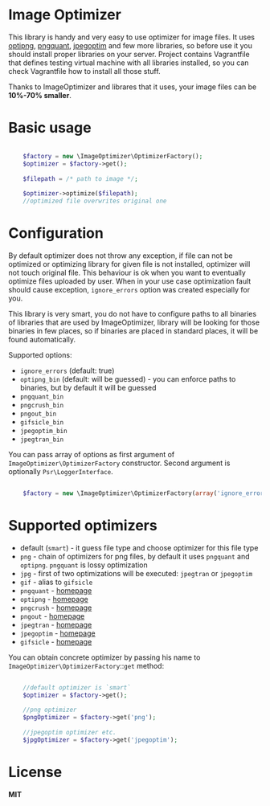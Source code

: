 # Image Optimizer

This library is handy and very easy to use optimizer for image files. It uses [optipng][2], [pngquant][1], [jpegoptim][6] and few more libraries,
so before use it you should install proper libraries on your server. Project contains Vagrantfile that defines testing
virtual machine with all libraries installed, so you can check Vagrantfile how to install all those stuff.

Thanks to ImageOptimizer and librares that it uses, your image files can be **10%-70% smaller**.

# Basic usage

```php

    $factory = new \ImageOptimizer\OptimizerFactory();
    $optimizer = $factory->get();
    
    $filepath = /* path to image */;
    
    $optimizer->optimize($filepath);
    //optimized file overwrites original one

```

# Configuration

By default optimizer does not throw any exception, if file can not be optimized or optimizing library for given file is
not installed, optimizer will not touch original file. This behaviour is ok when you want to eventually optimize files
uploaded by user. When in your use case optimization fault should cause exception, `ignore_errors` option was created
especially for you.

This library is very smart, you do not have to configure paths to all binaries of libraries that are used by ImageOptimizer,
library will be looking for those binaries in few places, so if binaries are placed in standard places, it will be found
automatically.

Supported options:

* `ignore_errors` (default: true)
* `optipng_bin` (default: will be guessed) - you can enforce paths to binaries, but by default it will be guessed
* `pngquant_bin`
* `pngcrush_bin`
* `pngout_bin`
* `gifsicle_bin`
* `jpegoptim_bin`
* `jpegtran_bin`

You can pass array of options as first argument of `ImageOptimizer\OptimizerFactory` constructor. Second argument is
optionally `Psr\LoggerInterface`.

```php

    $factory = new \ImageOptimizer\OptimizerFactory(array('ignore_errors' => false), $logger);

```

# Supported optimizers

* default (`smart`) - it guess file type and choose optimizer for this file type
* `png` - chain of optimizers for png files, by default it uses `pngquant` and `optipng`. `pngquant` is lossy optimization
* `jpg` - first of two optimizations will be executed: `jpegtran` or `jpegoptim` 
* `gif` - alias to `gifsicle`
* `pngquant` - [homepage][1]
* `optipng` - [homepage][2]
* `pngcrush` - [homepage][3]
* `pngout` - [homepage][4]
* `jpegtran` - [homepage][5]
* `jpegoptim` - [homepage][6]
* `gifsicle` - [homepage][7]

You can obtain concrete optimizer by passing his name to `ImageOptimizer\OptimizerFactory`::`get` method:

```php

    //default optimizer is `smart`
    $optimizer = $factory->get();
    
    //png optimizer
    $pngOptimizer = $factory->get('png');
    
    //jpegoptim optimizer etc.
    $jpgOptimizer = $factory->get('jpegoptim');

```

# License

**MIT**

[1]: http://pngquant.org/
[2]: http://optipng.sourceforge.net/
[3]: http://pmt.sourceforge.net/pngcrush/
[4]: http://www.jonof.id.au/kenutils
[5]: http://jpegclub.org/jpegtran/
[6]: http://freecode.com/projects/jpegoptim
[7]: http://www.lcdf.org/gifsicle/
